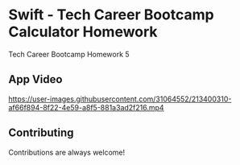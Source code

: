 # Swift - Tech Career Bootcamp Calculator Homework

Tech Career Bootcamp Homework 5 


## App Video


https://user-images.githubusercontent.com/31064552/213400310-af66f894-8f22-4e59-a8f5-881a3ad2f216.mp4




## Contributing

Contributions are always welcome!




